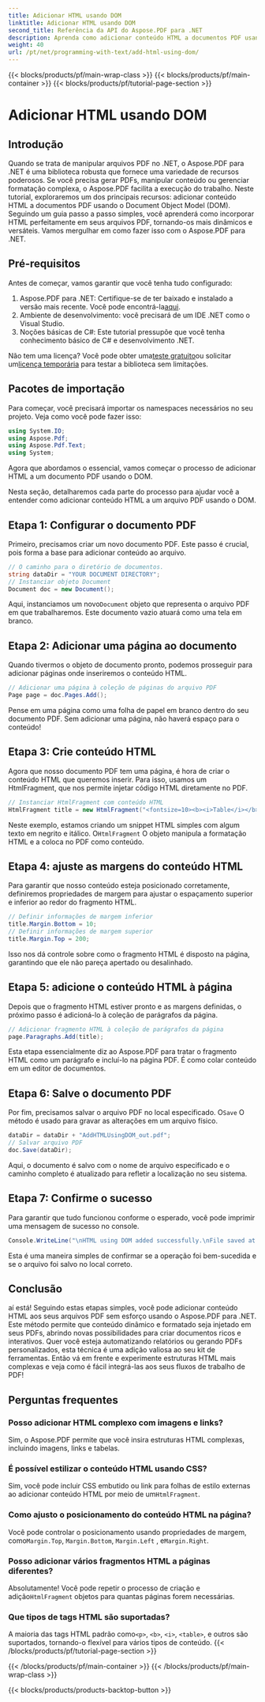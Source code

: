 ```yaml
---
title: Adicionar HTML usando DOM
linktitle: Adicionar HTML usando DOM
second_title: Referência da API do Aspose.PDF para .NET
description: Aprenda como adicionar conteúdo HTML a documentos PDF usando Aspose.PDF para .NET neste tutorial passo a passo. Melhore seus arquivos PDF com formatação HTML dinâmica facilmente.
weight: 40
url: /pt/net/programming-with-text/add-html-using-dom/
---
```


{{< blocks/products/pf/main-wrap-class >}}
{{< blocks/products/pf/main-container >}}
{{< blocks/products/pf/tutorial-page-section >}}

# Adicionar HTML usando DOM

## Introdução

Quando se trata de manipular arquivos PDF no .NET, o Aspose.PDF para .NET é uma biblioteca robusta que fornece uma variedade de recursos poderosos. Se você precisa gerar PDFs, manipular conteúdo ou gerenciar formatação complexa, o Aspose.PDF facilita a execução do trabalho. Neste tutorial, exploraremos um dos principais recursos: adicionar conteúdo HTML a documentos PDF usando o Document Object Model (DOM). Seguindo um guia passo a passo simples, você aprenderá como incorporar HTML perfeitamente em seus arquivos PDF, tornando-os mais dinâmicos e versáteis. Vamos mergulhar em como fazer isso com o Aspose.PDF para .NET.

## Pré-requisitos

Antes de começar, vamos garantir que você tenha tudo configurado:

1.  Aspose.PDF para .NET: Certifique-se de ter baixado e instalado a versão mais recente. Você pode encontrá-la[aqui](https://releases.aspose.com/pdf/net/).
2. Ambiente de desenvolvimento: você precisará de um IDE .NET como o Visual Studio.
3. Noções básicas de C#: Este tutorial pressupõe que você tenha conhecimento básico de C# e desenvolvimento .NET.

Não tem uma licença? Você pode obter uma[teste gratuito](https://releases.aspose.com/)ou solicitar um[licença temporária](https://purchase.aspose.com/temporary-license/) para testar a biblioteca sem limitações.

## Pacotes de importação

Para começar, você precisará importar os namespaces necessários no seu projeto. Veja como você pode fazer isso:

```csharp
using System.IO;
using Aspose.Pdf;
using Aspose.Pdf.Text;
using System;
```

Agora que abordamos o essencial, vamos começar o processo de adicionar HTML a um documento PDF usando o DOM.

Nesta seção, detalharemos cada parte do processo para ajudar você a entender como adicionar conteúdo HTML a um arquivo PDF usando o DOM.

## Etapa 1: Configurar o documento PDF

Primeiro, precisamos criar um novo documento PDF. Este passo é crucial, pois forma a base para adicionar conteúdo ao arquivo.

```csharp
// O caminho para o diretório de documentos.
string dataDir = "YOUR DOCUMENT DIRECTORY";
// Instanciar objeto Document
Document doc = new Document();
```

 Aqui, instanciamos um novo`Document` objeto que representa o arquivo PDF em que trabalharemos. Este documento vazio atuará como uma tela em branco.

## Etapa 2: Adicionar uma página ao documento

Quando tivermos o objeto de documento pronto, podemos prosseguir para adicionar páginas onde inseriremos o conteúdo HTML.

```csharp
// Adicionar uma página à coleção de páginas do arquivo PDF
Page page = doc.Pages.Add();
```

Pense em uma página como uma folha de papel em branco dentro do seu documento PDF. Sem adicionar uma página, não haverá espaço para o conteúdo!

## Etapa 3: Crie conteúdo HTML

Agora que nosso documento PDF tem uma página, é hora de criar o conteúdo HTML que queremos inserir. Para isso, usamos um HtmlFragment, que nos permite injetar código HTML diretamente no PDF.

```csharp
// Instanciar HtmlFragment com conteúdo HTML
HtmlFragment title = new HtmlFragment("<fontsize=10><b><i>Table</i></b></fontsize>");
```

 Neste exemplo, estamos criando um snippet HTML simples com algum texto em negrito e itálico. O`HtmlFragment` O objeto manipula a formatação HTML e a coloca no PDF como conteúdo.

## Etapa 4: ajuste as margens do conteúdo HTML

Para garantir que nosso conteúdo esteja posicionado corretamente, definiremos propriedades de margem para ajustar o espaçamento superior e inferior ao redor do fragmento HTML.

```csharp
// Definir informações de margem inferior
title.Margin.Bottom = 10;
// Definir informações de margem superior
title.Margin.Top = 200;
```

Isso nos dá controle sobre como o fragmento HTML é disposto na página, garantindo que ele não pareça apertado ou desalinhado.

## Etapa 5: adicione o conteúdo HTML à página

Depois que o fragmento HTML estiver pronto e as margens definidas, o próximo passo é adicioná-lo à coleção de parágrafos da página.

```csharp
// Adicionar fragmento HTML à coleção de parágrafos da página
page.Paragraphs.Add(title);
```

Esta etapa essencialmente diz ao Aspose.PDF para tratar o fragmento HTML como um parágrafo e incluí-lo na página PDF. É como colar conteúdo em um editor de documentos.

## Etapa 6: Salve o documento PDF

 Por fim, precisamos salvar o arquivo PDF no local especificado. O`Save` O método é usado para gravar as alterações em um arquivo físico.

```csharp
dataDir = dataDir + "AddHTMLUsingDOM_out.pdf";
// Salvar arquivo PDF
doc.Save(dataDir);
```

Aqui, o documento é salvo com o nome de arquivo especificado e o caminho completo é atualizado para refletir a localização no seu sistema.

## Etapa 7: Confirme o sucesso

Para garantir que tudo funcionou conforme o esperado, você pode imprimir uma mensagem de sucesso no console.

```csharp
Console.WriteLine("\nHTML using DOM added successfully.\nFile saved at " + dataDir);
```

Esta é uma maneira simples de confirmar se a operação foi bem-sucedida e se o arquivo foi salvo no local correto.

## Conclusão

aí está! Seguindo estas etapas simples, você pode adicionar conteúdo HTML aos seus arquivos PDF sem esforço usando o Aspose.PDF para .NET. Este método permite que conteúdo dinâmico e formatado seja injetado em seus PDFs, abrindo novas possibilidades para criar documentos ricos e interativos. Quer você esteja automatizando relatórios ou gerando PDFs personalizados, esta técnica é uma adição valiosa ao seu kit de ferramentas. Então vá em frente e experimente estruturas HTML mais complexas e veja como é fácil integrá-las aos seus fluxos de trabalho de PDF!

## Perguntas frequentes

### Posso adicionar HTML complexo com imagens e links?
Sim, o Aspose.PDF permite que você insira estruturas HTML complexas, incluindo imagens, links e tabelas.

### É possível estilizar o conteúdo HTML usando CSS?
 Sim, você pode incluir CSS embutido ou link para folhas de estilo externas ao adicionar conteúdo HTML por meio de um`HtmlFragment`.

### Como ajusto o posicionamento do conteúdo HTML na página?
 Você pode controlar o posicionamento usando propriedades de margem, como`Margin.Top`, `Margin.Bottom`, `Margin.Left` , e`Margin.Right`.

### Posso adicionar vários fragmentos HTML a páginas diferentes?
 Absolutamente! Você pode repetir o processo de criação e adição`HtmlFragment` objetos para quantas páginas forem necessárias.

### Que tipos de tags HTML são suportadas?
 A maioria das tags HTML padrão como`<p>`, `<b>`, `<i>`, `<table>`, e outros são suportados, tornando-o flexível para vários tipos de conteúdo.
{{< /blocks/products/pf/tutorial-page-section >}}

{{< /blocks/products/pf/main-container >}}
{{< /blocks/products/pf/main-wrap-class >}}

{{< blocks/products/products-backtop-button >}}
